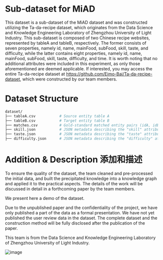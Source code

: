 # Sub-dataset for MiAD

This dataset is a sub-dataset of the MiAD dataset and was constructed utilizing the Ta-da-recipe dataset, which originates from the Data Science and Knowledge Engineering Laboratory of Zhengzhou University of Light Industry. This sub-dataset is composed of two Chinese recipe websites, represented by tableA and tableB, respectively. The former consists of seven properties, namely id, name, mainFood, subFood, skill, taste, and difficulty, while the latter contains eight properties, namely id, name, mainFood, subFood, skill, taste, difficulty, and time. It is worth noting that no additional attributes were included in this experiment, as only those aforementioned are deemed applicable. If interested, you may access the entire Ta-da-recipe dataset at https://github.com/Eimo-Bai/Ta-da-recipe-dataset, which were constructed by our team members.

# Dataset Structure

```bash
dataset/
├── tableA.csv           # Source entity table A
├── tableB.csv           # Target entity table B
├── matches.csv          # Gold-standard matched entity pairs (idA, idB)
├── skill.json           # JSON metadata describing the "skill" attribute
├── taste.json           # JSON metadata describing the "taste" attribute
├── difficulty.json      # JSON metadata describing the "difficulty" attribute
```

# Addition & Description 添加和描述

To ensure the quality of the dataset, the team cleaned and pre-processed the initial data, and built the precipitated knowledge into a knowledge graph and applied it to the practical aspects. The details of the work will be discussed in detail in a forthcoming paper by the team members.

We present here a demo of the dataset.

Due to the unpublished paper and the confidentiality of the project, we have only published a part of the data as a formal presentation. We have not yet published the user review data in the dataset. The complete dataset and the construction method will be fully disclosed after the publication of the paper.

This team is from the Data Science and Knowledge Engineering Laboratory of Zhengzhou University of Light Industry.

![image](https://github.com/Eimo-Bai/Ta-da-recipe-dataset/raw/main/lab.png)

